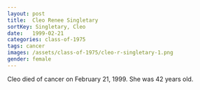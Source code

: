 ```yaml
---
layout: post
title:  Cleo Renee Singletary
sortKey: Singletary, Cleo
date:   1999-02-21
categories: class-of-1975
tags: cancer
images: /assets/class-of-1975/cleo-r-singletary-1.png
gender: female
---
```

Cleo died of cancer on February 21, 1999.  She was 42 years old.
